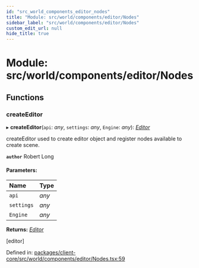 ```yaml
---
id: "src_world_components_editor_nodes"
title: "Module: src/world/components/editor/Nodes"
sidebar_label: "src/world/components/editor/Nodes"
custom_edit_url: null
hide_title: true
---
```


# Module: src/world/components/editor/Nodes

## Functions

### createEditor

▸ **createEditor**(`api`: *any*, `settings`: *any*, `Engine`: *any*): [*Editor*](../classes/src_world_components_editor_editor.editor.md)

createEditor used to create editor object and register nodes available to create scene.

**`author`** Robert Long

#### Parameters:

| Name | Type |
| :------ | :------ |
| `api` | *any* |
| `settings` | *any* |
| `Engine` | *any* |

**Returns:** [*Editor*](../classes/src_world_components_editor_editor.editor.md)

[editor]

Defined in: [packages/client-core/src/world/components/editor/Nodes.tsx:59](https://github.com/xr3ngine/xr3ngine/blob/2d83606b6/packages/client-core/src/world/components/editor/Nodes.tsx#L59)

